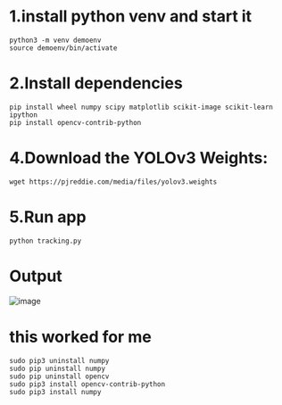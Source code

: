 
# 1.install python venv and start it
```
python3 -m venv demoenv
source demoenv/bin/activate
```

# 2.Install dependencies

```
pip install wheel numpy scipy matplotlib scikit-image scikit-learn ipython
pip install opencv-contrib-python
```

# 4.Download the YOLOv3 Weights:
```
wget https://pjreddie.com/media/files/yolov3.weights
```

# 5.Run app

```
python tracking.py
```

# Output
![image](https://epidotic-masts.000webhostapp.com/imagex.png?raw=true)



# this worked for me
```
sudo pip3 uninstall numpy
sudo pip uninstall numpy
sudo pip uninstall opencv
sudo pip3 install opencv-contrib-python
sudo pip3 install numpy
```
